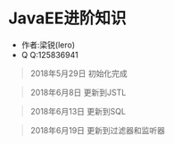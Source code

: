 # JavaEE进阶知识

* 作者:梁锐(lero)
* Q  Q:125836941

> 2018年5月29日 初始化完成

> 2018年6月8日 更新到JSTL

> 2018年6月13日 更新到SQL

> 2018年6月19日 更新到过滤器和监听器